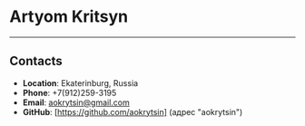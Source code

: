 # Artyom Kritsyn
***
## Contacts
* **Location**: Ekaterinburg, Russia
* **Phone**: +7(912)259-3195
* **Email**: aokrytsin@gmail.com
* **GitHub**: [https://github.com/aokrytsin] (адрес "aokrytsin")
